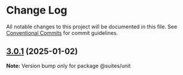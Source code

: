 # Change Log

All notable changes to this project will be documented in this file.
See [Conventional Commits](https://conventionalcommits.org) for commit guidelines.

## [3.0.1](https://github.com/suites-dev/suites/compare/@suites/unit@3.0.0...@suites/unit@3.0.1) (2025-01-02)

**Note:** Version bump only for package @suites/unit
